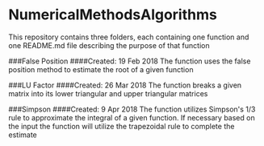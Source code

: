 # NumericalMethodsAlgorithms

This repository contains three folders, each containing one function and one README.md file describing the purpose of that function

###False Position
####Created: 19 Feb 2018
The function uses the false position method to estimate the root of a given function

###LU Factor
####Created: 26 Mar 2018
The function breaks a given matrix into its lower triangular and upper triangular matrices

###Simpson
####Created: 9 Apr 2018
The function utilizes Simpson's 1/3 rule to approximate the integral of a given function. If necessary based on the input the function will utilize the trapezoidal rule to complete the estimate

